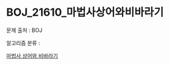 # BOJ_21610_마법사상어와비바라기
문제 출처 : BOJ

알고리즘 분류 : 

[마법사 상어와 비바라기](https://www.acmicpc.net/problem/21610)